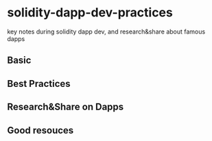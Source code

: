 # solidity-dapp-dev-practices
key notes during solidity dapp dev, and research&amp;share about famous dapps

## Basic


## Best Practices


## Research&Share on Dapps 


## Good resouces
